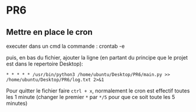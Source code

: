 # PR6

## Mettre en place le cron

executer dans un cmd la commande : crontab -e

puis, en bas du fichier, ajouter la ligne (en partant du principe que le projet est dans le repertoire Desktop):

```* * * * * /usr/bin/python3 /home/ubuntu/Desktop/PR6/main.py >> /home/ubuntu/Desktop/PR6/log.txt 2>&1```

Pour quitter le fichier faire `ctrl + x`, normalement le cron est effectif toutes les 1 minute (changer le premier `*` par `*/5` pour que ce soit toute les 5 minutes)
